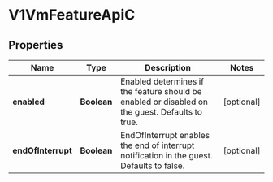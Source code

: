 # V1VmFeatureApiC

## Properties
Name | Type | Description | Notes
------------ | ------------- | ------------- | -------------
**enabled** | **Boolean** | Enabled determines if the feature should be enabled or disabled on the guest. Defaults to true. |  [optional]
**endOfInterrupt** | **Boolean** | EndOfInterrupt enables the end of interrupt notification in the guest. Defaults to false. |  [optional]
